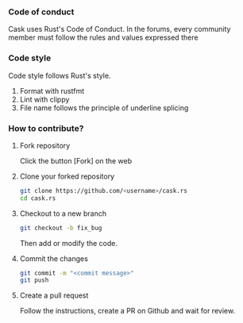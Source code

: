 ### Code of conduct

Cask uses Rust's Code of Conduct. In the forums, every community member must follow the rules and values expressed there

### Code style

Code style follows Rust's style.

1. Format with rustfmt
2. Lint with clippy
3. File name follows the principle of underline splicing

### How to contribute?

1. Fork repository

   Click the button \[Fork\] on the web

2. Clone your forked repository

   ```bash
   git clone https://github.com/<username>/cask.rs
   cd cask.rs
   ```

3. Checkout to a new branch

   ```bash
   git checkout -b fix_bug
   ```

   Then add or modify the code.

4. Commit the changes

   ```bash
   git commit -m "<commit message>"
   git push
   ```

5. Create a pull request

   Follow the instructions, create a PR on Github and wait for review.

